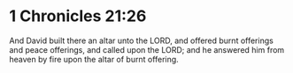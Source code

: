 # 1 Chronicles 21:26

And David built there an altar unto the LORD, and offered burnt offerings and peace offerings, and called upon the LORD; and he answered him from heaven by fire upon the altar of burnt offering.